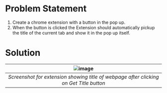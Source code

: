 # Problem Statement
1. Create a chrome extension with a button in the pop up.
2. When the button is clicked the Extension should automatically pickup the title of the current tab and show it in the pop up itself.

# Solution
| ![image](https://github.com/divu050704/Banao-task1/assets/70474633/aba594a5-6ee4-44b5-95c5-6215b6786395) | 
| :--: |
| *Screenshot for extension showing title of webpage after clicking on Get Title button* |

